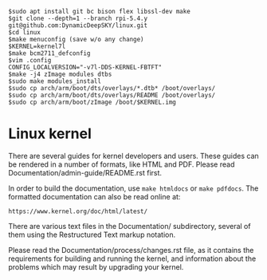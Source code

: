 ```
$sudo apt install git bc bison flex libssl-dev make
$git clone --depth=1 --branch rpi-5.4.y git@github.com:DynamicDeepSKY/linux.git
$cd linux
$make menuconfig (save w/o any change)
$KERNEL=kernel7l
$make bcm2711_defconfig
$vim .config
CONFIG_LOCALVERSION="-v7l-DDS-KERNEL-FBTFT"
$make -j4 zImage modules dtbs
$sudo make modules_install
$sudo cp arch/arm/boot/dts/overlays/*.dtb* /boot/overlays/
$sudo cp arch/arm/boot/dts/overlays/README /boot/overlays/
$sudo cp arch/arm/boot/zImage /boot/$KERNEL.img
```


Linux kernel
============

There are several guides for kernel developers and users. These guides can
be rendered in a number of formats, like HTML and PDF. Please read
Documentation/admin-guide/README.rst first.

In order to build the documentation, use ``make htmldocs`` or
``make pdfdocs``.  The formatted documentation can also be read online at:

    https://www.kernel.org/doc/html/latest/

There are various text files in the Documentation/ subdirectory,
several of them using the Restructured Text markup notation.

Please read the Documentation/process/changes.rst file, as it contains the
requirements for building and running the kernel, and information about
the problems which may result by upgrading your kernel.
